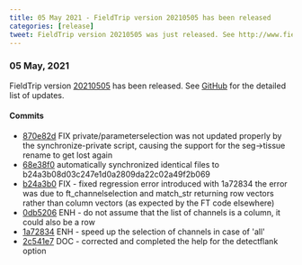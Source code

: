 ```yaml
---
title: 05 May 2021 - FieldTrip version 20210505 has been released
categories: [release]
tweet: FieldTrip version 20210505 was just released. See http://www.fieldtriptoolbox.org/#05-may-2021
---
```


### 05 May, 2021

FieldTrip version [20210505](http://github.com/fieldtrip/fieldtrip/releases/tag/20210505) has been released.
See [GitHub](https://github.com/fieldtrip/fieldtrip/compare/20210501...20210505) for the detailed list of updates.

#### Commits

- [870e82d](http://github.com/fieldtrip/fieldtrip/commit/870e82d) FIX private/parameterselection was not updated properly by the synchronize-private script, causing the support for the seg->tissue rename to get lost again
- [68e38f0](http://github.com/fieldtrip/fieldtrip/commit/68e38f0) automatically synchronized identical files to b24a3b08d03c247e1d0a2809da22c02a49f2b069
- [b24a3b0](http://github.com/fieldtrip/fieldtrip/commit/b24a3b0) FIX - fixed regression error introduced with 1a72834 the error was due to ft_channelselection and match_str returning row vectors rather than column vectors (as expected by the FT code elsewhere)
- [0db5206](http://github.com/fieldtrip/fieldtrip/commit/0db5206) ENH - do not assume that the list of channels is a column, it could also be a row
- [1a72834](http://github.com/fieldtrip/fieldtrip/commit/1a72834) ENH - speed up the selection of channels in case of 'all'
- [2c541e7](http://github.com/fieldtrip/fieldtrip/commit/2c541e7) DOC - corrected and completed the help for the detectflank option
